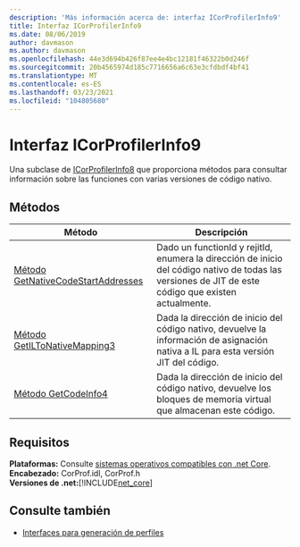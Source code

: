 ```yaml
---
description: 'Más información acerca de: interfaz ICorProfilerInfo9'
title: Interfaz ICorProfilerInfo9
ms.date: 08/06/2019
author: davmason
ms.author: davmason
ms.openlocfilehash: 44e3d694b426f87ee4e4bc12181f46322b0d246f
ms.sourcegitcommit: 20b4565974d185c7716656a6c63e3cfdbdf4bf41
ms.translationtype: MT
ms.contentlocale: es-ES
ms.lasthandoff: 03/23/2021
ms.locfileid: "104805680"
---
```

# <a name="icorprofilerinfo9-interface"></a>Interfaz ICorProfilerInfo9

Una subclase de [ICorProfilerInfo8](icorprofilerinfo8-interface.md) que proporciona métodos para consultar información sobre las funciones con varias versiones de código nativo.  

## <a name="methods"></a>Métodos  

| Método|Descripción|  
| ------------|-----------------|  
|[Método GetNativeCodeStartAddresses](icorprofilerinfo9-getnativecodestartaddresses-method.md)| Dado un functionId y rejitId, enumera la dirección de inicio del código nativo de todas las versiones de JIT de este código que existen actualmente. |
|[Método GetILToNativeMapping3](icorprofilerinfo9-getiltonativemapping3-method.md)| Dada la dirección de inicio del código nativo, devuelve la información de asignación nativa a IL para esta versión JIT del código. |
|[Método GetCodeInfo4](icorprofilerinfo9-getcodeinfo4-method.md)| Dada la dirección de inicio del código nativo, devuelve los bloques de memoria virtual que almacenan este código. |

## <a name="requirements"></a>Requisitos  

**Plataformas:** Consulte [sistemas operativos compatibles con .net Core](../../../core/install/windows.md?pivots=os-windows).  
**Encabezado:** CorProf.idl, CorProf.h  
**Versiones de .net:**[!INCLUDE[net_core](../../../../includes/net-core-21-md.md)]  

## <a name="see-also"></a>Consulte también

- [Interfaces para generación de perfiles](profiling-interfaces.md)
